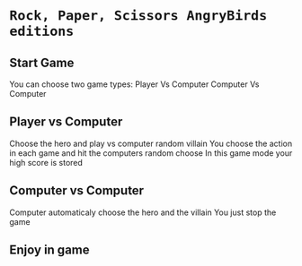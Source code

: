 # `Rock, Paper, Scissors AngryBirds editions` 
##  Start Game
You can choose two game types:
Player Vs Computer
Computer Vs Computer

## Player vs Computer
Choose the hero and play vs computer random villain
You choose the action in each game and hit the computers random choose
In this game mode your high score is stored

## Computer vs Computer
Computer automaticaly choose the hero and the villain
You just stop the game 

## Enjoy in game

